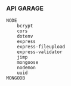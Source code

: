 ### API GARAGE

    NODE
        bcrypt
        cors
        dotenv
        express
        express-fileupload
        express-validator
        jimp
        mongoose
        nodemon
        uuid
    MONGODB
